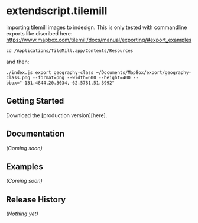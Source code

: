 # extendscript.tilemill

importing tilemill images to indesign.
This is only tested with commandline exports like discribed here:  
https://www.mapbox.com/tilemill/docs/manual/exporting/#export_examples  

    cd /Applications/TileMill.app/Contents/Resources

and then:

    ./index.js export geography-class ~/Documents/MapBox/export/geography-class.png --format=png --width=600 --height=400 --bbox="-131.4844,20.3034,-62.5781,51.3992"


## Getting Started
Download the [production version][here].

[min]: https://github.com/fabiantheblind/extendscript.tilemill

## Documentation
_(Coming soon)_

## Examples
_(Coming soon)_

## Release History
_(Nothing yet)_
